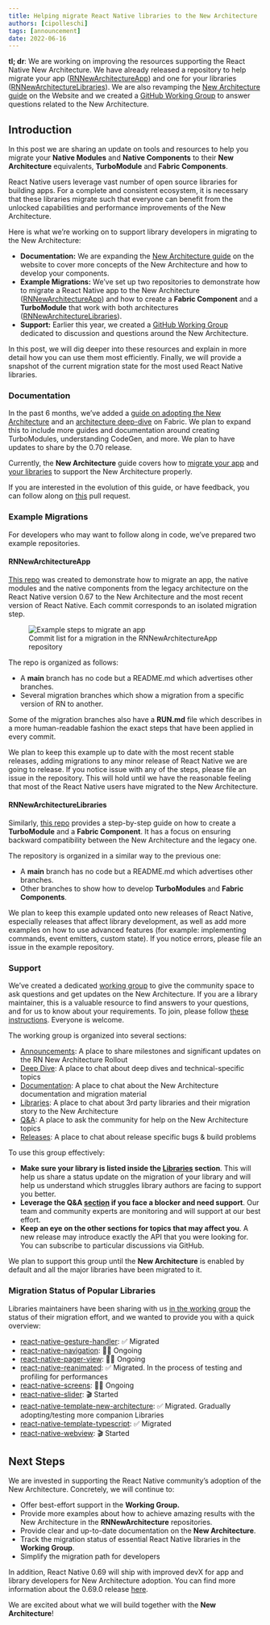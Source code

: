 ```yaml
---
title: Helping migrate React Native libraries to the New Architecture
authors: [cipolleschi]
tags: [announcement]
date: 2022-06-16
---
```


**tl; dr**: We are working on improving the resources supporting the React Native New Architecture. We have already released a repository to help migrate your app ([RNNewArchitectureApp](https://github.com/react-native-community/RNNewArchitectureApp)) and one for your libraries ([RNNewArchitectureLibraries](https://github.com/react-native-community/RNNewArchitectureLibraries)). We are also revamping the [New Architecture guide](https://github.com/facebook/react-native-website/pull/3037) on the Website and we created a [GitHub Working Group](https://github.com/reactwg/react-native-new-architecture/discussions) to answer questions related to the New Architecture.

<!--truncate-->

## Introduction

In this post we are sharing an update on tools and resources to help you migrate your **Native Modules** and **Native Components** to their **New Architecture** equivalents, **TurboModule** and **Fabric Components**.

React Native users leverage vast number of open source libraries for building apps. For a complete and consistent ecosystem, it is necessary that these libraries migrate such that everyone can benefit from the unlocked capabilities and performance improvements of the New Architecture.

Here is what we’re working on to support library developers in migrating to the New Architecture:

- **Documentation:** We are expanding the [New Architecture guide](https://github.com/facebook/react-native-website/pull/3037) on the website to cover more concepts of the New Architecture and how to develop your components.
- **Example Migrations:** We’ve set up two repositories to demonstrate how to migrate a React Native app to the New Architecture ([RNNewArchitectureApp](https://github.com/react-native-community/RNNewArchitectureApp)) and how to create a **Fabric Component** and a **TurboModule** that work with both architectures ([RNNewArchitectureLibraries](https://github.com/react-native-community/RNNewArchitectureLibraries)).
- **Support:** Earlier this year, we created a [GitHub Working Group](https://github.com/reactwg/react-native-new-architecture/discussions) dedicated to discussion and questions around the New Architecture.

In this post, we will dig deeper into these resources and explain in more detail how you can use them most efficiently. Finally, we will provide a snapshot of the current migration state for the most used React Native libraries.

### Documentation

In the past 6 months, we’ve added a [guide on adopting the New Architecture](/docs/experimental/new-architecture-intro) and an [architecture deep-dive](/docs/experimental/architecture/overview) on Fabric. We plan to expand this to include more guides and documentation around creating TurboModules, understanding CodeGen, and more. We plan to have updates to share by the 0.70 release.

Currently, the **New Architecture** guide covers how to [migrate your app](/docs/experimental/new-architecture-app-intro) and [your libraries](/docs/experimental/new-architecture-library-intro) to support the New Architecture properly.

If you are interested in the evolution of this guide, or have feedback, you can follow along on [this](https://github.com/facebook/react-native-website/pull/3037) pull request.

### Example Migrations

For developers who may want to follow along in code, we’ve prepared two example repositories.

#### RNNewArchitectureApp

[This repo](https://github.com/react-native-community/RNNewArchitectureApp) was created to demonstrate how to migrate an app, the native modules and the native components from the legacy architecture on the React Native version 0.67 to the New Architecture and the most recent version of React Native. Each commit corresponds to an isolated migration step.

<figure>
    <img src="/blog/assets/new-arch-example-steps-to-migrate-an-app.png" alt="Example steps to migrate an app" />
    <figcaption>Commit list for a migration in the RNNewArchitectureApp repository</figcaption>
</figure>

The repo is organized as follows:

- A **main** branch has no code but a README.md which advertises other branches.
- Several migration branches which show a migration from a specific version of RN to another.

Some of the migration branches also have a **RUN.md** file which describes in a more human-readable fashion the exact steps that have been applied in every commit.

We plan to keep this example up to date with the most recent stable releases, adding migrations to any minor release of React Native we are going to release. If you notice issue with any of the steps, please file an issue in the repository. This will hold until we have the reasonable feeling that most of the React Native users have migrated to the New Architecture.

#### RNNewArchitectureLibraries

Similarly, [this repo](https://github.com/react-native-community/RNNewArchitectureLibraries) provides a step-by-step guide on how to create a **TurboModule** and a **Fabric Component**. It has a focus on ensuring backward compatibility between the New Architecture and the legacy one.

The repository is organized in a similar way to the previous one:

- A **main** branch has no code but a README.md which advertises other branches.
- Other branches to show how to develop **TurboModules** and **Fabric Components**.

We plan to keep this example updated onto new releases of React Native, especially releases that affect library development, as well as add more examples on how to use advanced features (for example: implementing commands, event emitters, custom state). If you notice errors, please file an issue in the example repository.

### Support

We’ve created a dedicated [working group](https://github.com/reactwg/react-native-new-architecture) to give the community space to ask questions and get updates on the New Architecture. If you are a library maintainer, this is a valuable resource to find answers to your questions, and for us to know about your requirements. To join, please follow [these instructions](https://github.com/reactwg/react-native-new-architecture#how-to-join-the-working-group). Everyone is welcome.

The working group is organized into several sections:

- [Announcements](https://github.com/reactwg/react-native-new-architecture/discussions/categories/announcements): A place to share milestones and significant updates on the RN New Architecture Rollout
- [Deep Dive](https://github.com/reactwg/react-native-new-architecture/discussions/categories/deep-dive): A place to chat about deep dives and technical-specific topics
- [Documentation](https://github.com/reactwg/react-native-new-architecture/discussions/categories/documentation): A place to chat about the New Architecture documentation and migration material
- [Libraries](https://github.com/reactwg/react-native-new-architecture/discussions/categories/libraries): A place to chat about 3rd party libraries and their migration story to the New Architecture
- [Q&A](https://github.com/reactwg/react-native-new-architecture/discussions/categories/q-a): A place to ask the community for help on the New Architecture topics
- [Releases](https://github.com/reactwg/react-native-new-architecture/discussions/categories/releases): A place to chat about release specific bugs & build problems

To use this group effectively:

- **Make sure your library is listed inside the [Libraries](https://github.com/reactwg/react-native-new-architecture/discussions/categories/libraries) section**. This will help us share a status update on the migration of your library and will help us understand which struggles library authors are facing to support you better.
- **Leverage the Q&A [section](https://github.com/reactwg/react-native-new-architecture/discussions/categories/q-a) if you face a blocker and need support**. Our team and community experts are monitoring and will support at our best effort.
- **Keep an eye on the other sections for topics that may affect you**. A new release may introduce exactly the API that you were looking for. You can subscribe to particular discussions via GitHub.

We plan to support this group until the **New Architecture** is enabled by default and all the major libraries have been migrated to it.

### Migration Status of Popular Libraries

Libraries maintainers have been sharing with us [in the working group](https://github.com/reactwg/react-native-new-architecture/discussions/categories/libraries) the status of their migration effort, and we wanted to provide you with a quick overview:

- [react-native-gesture-handler](https://github.com/reactwg/react-native-new-architecture/discussions/15): ✅ Migrated
- [react-native-navigation](https://github.com/reactwg/react-native-new-architecture/discussions/17): 🏃‍♂️ Ongoing
- [react-native-pager-view](https://github.com/reactwg/react-native-new-architecture/discussions/16): 🏃‍♂️ Ongoing
- [react-native-reanimated](https://github.com/reactwg/react-native-new-architecture/discussions/14): ✅ Migrated. In the process of testing and profiling for performances
- [react-native-screens](https://github.com/reactwg/react-native-new-architecture/discussions/13): 🏃‍♂️ Ongoing
- [react-native-slider](https://github.com/reactwg/react-native-new-architecture/discussions/38): 🎬 Started
- [react-native-template-new-architecture](https://github.com/reactwg/react-native-new-architecture/discussions/21): ✅ Migrated. Gradually adopting/testing more companion Libraries
- [react-native-template-typescript](https://github.com/reactwg/react-native-new-architecture/discussions/22): ✅ Migrated
- [react-native-webview](https://github.com/reactwg/react-native-new-architecture/discussions/19): 🎬 Started

## Next Steps

We are invested in supporting the React Native community’s adoption of the New Architecture. Concretely, we will continue to:

- Offer best-effort support in the **Working Group.**
- Provide more examples about how to achieve amazing results with the New Architecture in the **RNNewArchitecture** repositories.
- Provide clear and up-to-date documentation on the **New Architecture**.
- Track the migration status of essential React Native libraries in the **Working Group**.
- Simplify the migration path for developers

In addition, React Native 0.69 will ship with improved devX for app and library developers for New Architecture adoption. You can find more information about the 0.69.0 release [here](https://github.com/reactwg/react-native-releases/discussions/21).

We are excited about what we will build together with the **New Architecture**!
